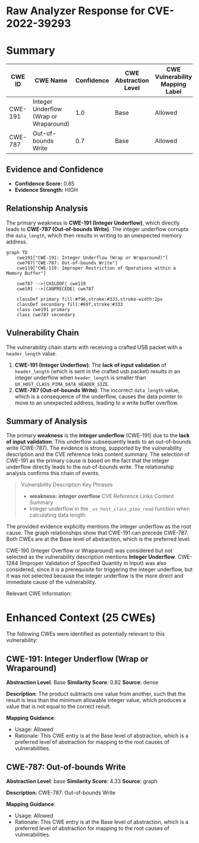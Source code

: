 # Raw Analyzer Response for CVE-2022-39293

# Summary
| CWE ID | CWE Name | Confidence | CWE Abstraction Level | CWE Vulnerability Mapping Label | CWE-Vulnerability Mapping Notes |
|---|---|---|---|---|---|
| CWE-191 | Integer Underflow (Wrap or Wraparound) | 1.0 | Base | Allowed | Primary CWE |
| CWE-787 | Out-of-bounds Write | 0.7 | Base | Allowed | Secondary Candidate |

## Evidence and Confidence

*   **Confidence Score:** 0.85
*   **Evidence Strength:** HIGH

## Relationship Analysis
The primary weakness is **CWE-191 (Integer Underflow)**, which directly leads to **CWE-787 (Out-of-bounds Write)**. The integer underflow corrupts the `data_length`, which then results in writing to an unexpected memory address.

```mermaid
graph TD
    cwe191["CWE-191: Integer Underflow (Wrap or Wraparound)"]
    cwe787["CWE-787: Out-of-bounds Write"]
    cwe119["CWE-119: Improper Restriction of Operations within a Memory Buffer"]

    cwe787 -->|CHILDOF| cwe119
    cwe191 -->|CANPRECEDE| cwe787

    classDef primary fill:#f96,stroke:#333,stroke-width:2px
    classDef secondary fill:#69f,stroke:#333
    class cwe191 primary
    class cwe787 secondary
```

## Vulnerability Chain
The vulnerability chain starts with receiving a crafted USB packet with a `header_length` value.

1.  **CWE-191 (Integer Underflow)**: The **lack of input validation** of `header_length` (which is sent in the crafted usb packet) results in an integer underflow when `header_length` is smaller than `UX_HOST_CLASS_PIMA_DATA_HEADER_SIZE`.
2.  **CWE-787 (Out-of-bounds Write)**: The incorrect `data_length` value, which is a consequence of the underflow, causes the data pointer to move to an unexpected address, leading to a write buffer overflow.

## Summary of Analysis
The primary **weakness** is the **integer underflow** (CWE-191) due to the **lack of input validation**. This underflow subsequently leads to an out-of-bounds write (CWE-787). The evidence is strong, supported by the vulnerability description and the CVE reference links content summary. The selection of CWE-191 as the primary cause is based on the fact that the integer underflow directly leads to the out-of-bounds write. The relationship analysis confirms this chain of events.

> Vulnerability Description Key Phrases
> -   **weakness:** **integer overflow**
> CVE Reference Links Content Summary
> -   Integer underflow in the `_ux_host_class_pima_read` function when calculating data length.

The provided evidence explicitly mentions the integer underflow as the root cause. The graph relationships show that CWE-191 can precede CWE-787. Both CWEs are at the Base level of abstraction, which is the preferred level.

CWE-190 (Integer Overflow or Wraparound) was considered but not selected as the vulnerability description mentions **Integer Underflow**. CWE-1284 (Improper Validation of Specified Quantity in Input) was also considered, since it is a prerequisite for triggering the integer underflow, but it was not selected because the integer underflow is the more direct and immediate cause of the vulnerability.

Relevant CWE Information:

# Enhanced Context (25 CWEs)
The following CWEs were identified as potentially relevant to this vulnerability:

## CWE-191: Integer Underflow (Wrap or Wraparound)
**Abstraction Level**: Base
**Similarity Score**: 0.82
**Source**: dense

**Description**:
The product subtracts one value from another, such that the result is less than the minimum allowable integer value, which produces a value that is not equal to the correct result.

**Mapping Guidance**:
- Usage: Allowed
- Rationale: This CWE entry is at the Base level of abstraction, which is a preferred level of abstraction for mapping to the root causes of vulnerabilities.

## CWE-787: Out-of-bounds Write
**Abstraction Level**: base
**Similarity Score**: 4.33
**Source**: graph

**Description**:
CWE-787: Out-of-bounds Write

**Mapping Guidance**:
- Usage: Allowed
- Rationale: This CWE entry is at the Base level of abstraction, which is a preferred level of abstraction for mapping to the root causes of vulnerabilities.